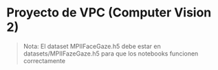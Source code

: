# Proyecto de VPC (Computer Vision 2)

> Nota: El dataset MPIIFaceGaze.h5 debe estar en datasets/MPIIFazeGaze.h5 para que los notebooks funcionen correctamente